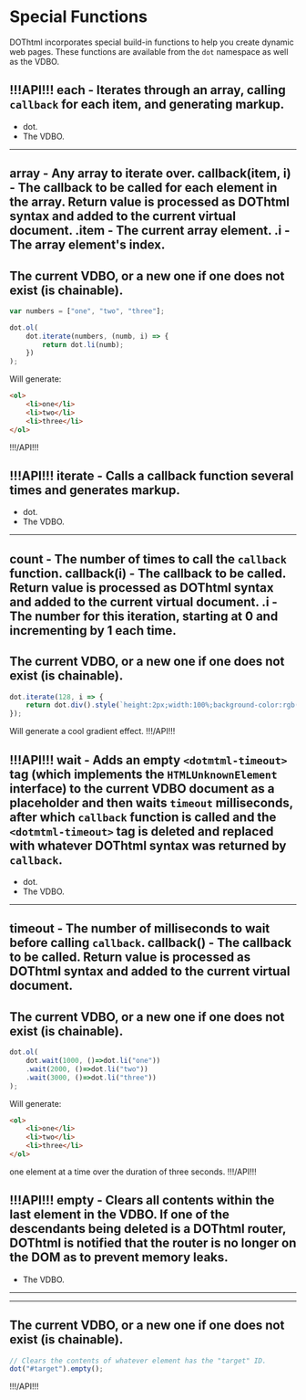 # Special Functions

DOThtml incorporates special build-in functions to help you create dynamic web pages. These functions are available from the `dot` namespace as well as the VDBO.

!!!API!!!
each - Iterates through an array, calling <code>callback</code> for each item, and generating markup.
---
- dot.
- The VDBO.
---
array - Any array to iterate over.
callback(item, i) - The callback to be called for each element in the array. Return value is processed as DOThtml syntax and added to the current virtual document.
.item - The current array element.
.i - The array element's index.
---
The current VDBO, or a new one if one does not exist (is chainable).
---
``` JavaScript
var numbers = ["one", "two", "three"];

dot.ol(
	dot.iterate(numbers, (numb, i) => {
		return dot.li(numb);
	})
);
```

Will generate:

``` HTML
<ol>
	<li>one</li>
	<li>two</li>
	<li>three</li>
</ol>
```
!!!/API!!!

!!!API!!!
iterate - Calls a callback function several times and generates markup.
---
- dot.
- The VDBO.
---
count - The number of times to call the <code>callback</code> function.
callback(i) - The callback to be called. Return value is processed as DOThtml syntax and added to the current virtual document.
.i - The number for this iteration, starting at 0 and incrementing by 1 each time.
---
The current VDBO, or a new one if one does not exist (is chainable).
---
``` JavaScript
dot.iterate(128, i => {
	return dot.div().style(`height:2px;width:100%;background-color:rgb(${i * 2},0,0)`)
});
```

Will generate a cool gradient effect.
!!!/API!!!

!!!API!!!
wait - Adds an empty <code>&lt;dotmtml-timeout&gt;</code> tag (which implements the <code>HTMLUnknownElement</code> interface) to the current VDBO document as a placeholder and then waits <code>timeout</code> milliseconds, after which <code>callback</code> function is called and the <code>&lt;dotmtml-timeout&gt;</code> tag is deleted and replaced with whatever DOThtml syntax was returned by <code>callback</code>.
---
- dot.
- The VDBO.
---
timeout - The number of milliseconds to wait before calling <code>callback</code>.
callback() - The callback to be called. Return value is processed as DOThtml syntax and added to the current virtual document.
---
The current VDBO, or a new one if one does not exist (is chainable).
---
``` JavaScript
dot.ol(
	dot.wait(1000, ()=>dot.li("one"))
	.wait(2000, ()=>dot.li("two"))
	.wait(3000, ()=>dot.li("three"))
);
```

Will generate:

``` HTML
<ol>
	<li>one</li>
	<li>two</li>
	<li>three</li>
</ol>
```

one element at a time over the duration of three seconds.
!!!/API!!!

!!!API!!!
empty - Clears all contents within the last element in the VDBO. If one of the descendants being deleted is a DOThtml router, DOThtml is notified that the router is no longer on the DOM as to prevent memory leaks.
---
- The VDBO.
---
---
The current VDBO, or a new one if one does not exist (is chainable).
---
``` JavaScript
// Clears the contents of whatever element has the "target" ID.
dot("#target").empty();
```
!!!/API!!!